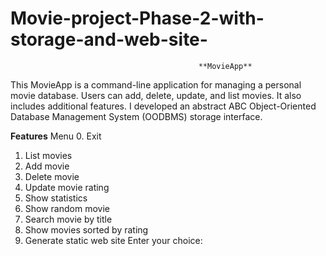 # Movie-project-Phase-2-with-storage-and-web-site-
                                              **MovieApp**
This MovieApp is a command-line application for managing a personal movie database. Users can add, delete, update, and 
list movies. It also includes additional features. I developed an abstract ABC Object-Oriented Database Management
System (OODBMS) storage interface.

****Features****
Menu
0. Exit
1. List movies
2. Add movie
3. Delete movie
4. Update movie rating
5. Show statistics
6. Show random movie
7. Search movie by title
8. Show movies sorted by rating
9. Generate static web site
Enter your choice: 
